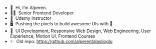 - 👋  &nbsp;Hi, I’m Alperen.
- 👨‍💻  &nbsp;Senior Frontend Developer
- 🌱  &nbsp;Udemy Instructor
- 🖥  &nbsp;Pushing the pixels to build awesome UIs with 💟
- 👀  &nbsp;UI Development, Responsive Web Design, Web Engineering, User Experience, Motion UI, Frontend Courses
- ✨  &nbsp;Old repo: https://github.com/alperentalaslioglu

<!---
iamalperen/iamalperen is a ✨ special ✨ repository because its `README.md` (this file) appears on your GitHub profile.
You can click the Preview link to take a look at your changes.
--->
